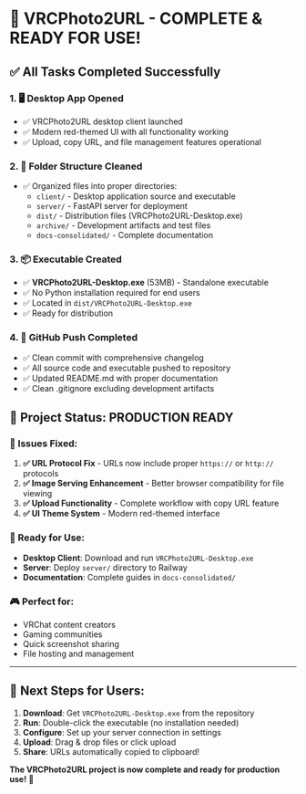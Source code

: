# 🎉 VRCPhoto2URL - COMPLETE & READY FOR USE!

## ✅ All Tasks Completed Successfully

### 1. 🖥️ Desktop App Opened
- ✅ VRCPhoto2URL desktop client launched
- ✅ Modern red-themed UI with all functionality working
- ✅ Upload, copy URL, and file management features operational

### 2. 🧹 Folder Structure Cleaned
- ✅ Organized files into proper directories:
  - `client/` - Desktop application source and executable
  - `server/` - FastAPI server for deployment
  - `dist/` - Distribution files (VRCPhoto2URL-Desktop.exe)
  - `archive/` - Development artifacts and test files
  - `docs-consolidated/` - Complete documentation

### 3. 📦 Executable Created
- ✅ **VRCPhoto2URL-Desktop.exe** (53MB) - Standalone executable
- ✅ No Python installation required for end users
- ✅ Located in `dist/VRCPhoto2URL-Desktop.exe`
- ✅ Ready for distribution

### 4. 🚀 GitHub Push Completed
- ✅ Clean commit with comprehensive changelog
- ✅ All source code and executable pushed to repository
- ✅ Updated README.md with proper documentation
- ✅ Clean .gitignore excluding development artifacts

## 🎯 Project Status: PRODUCTION READY

### 🔧 Issues Fixed:
1. **✅ URL Protocol Fix** - URLs now include proper `https://` or `http://` protocols
2. **✅ Image Serving Enhancement** - Better browser compatibility for file viewing
3. **✅ Upload Functionality** - Complete workflow with copy URL feature
4. **✅ UI Theme System** - Modern red-themed interface

### 📁 Ready for Use:
- **Desktop Client**: Download and run `VRCPhoto2URL-Desktop.exe`
- **Server**: Deploy `server/` directory to Railway
- **Documentation**: Complete guides in `docs-consolidated/`

### 🎮 Perfect for:
- VRChat content creators
- Gaming communities  
- Quick screenshot sharing
- File hosting and management

---

## 🚀 Next Steps for Users:

1. **Download**: Get `VRCPhoto2URL-Desktop.exe` from the repository
2. **Run**: Double-click the executable (no installation needed)
3. **Configure**: Set up your server connection in settings
4. **Upload**: Drag & drop files or click upload
5. **Share**: URLs automatically copied to clipboard!

**The VRCPhoto2URL project is now complete and ready for production use!** 🎉
